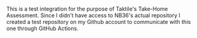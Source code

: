 This is a test integration for the purpose of Taktile's Take-Home Assessment.
Since I didn't have access to NB36's actual repository I created a test repository on my Github account to communicate with this one through GitHub Actions.

